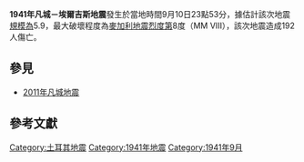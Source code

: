 **1941年凡城－埃爾吉斯地震**發生於當地時間9月10日23點53分，據估計該次地震[規模為](https://zh.wikipedia.org/wiki/表面波規模 "wikilink")5.9，最大破壞程度為[麥加利地震烈度第](https://zh.wikipedia.org/wiki/麥加利地震烈度 "wikilink")8度（MM VIII），該次地震造成192人傷亡。

## 參見

  - [2011年凡城地震](../Page/2011年凡城地震.md "wikilink")

## 參考文獻

[Category:土耳其地震](https://zh.wikipedia.org/wiki/Category:土耳其地震 "wikilink") [Category:1941年地震](https://zh.wikipedia.org/wiki/Category:1941年地震 "wikilink") [Category:1941年9月](https://zh.wikipedia.org/wiki/Category:1941年9月 "wikilink")